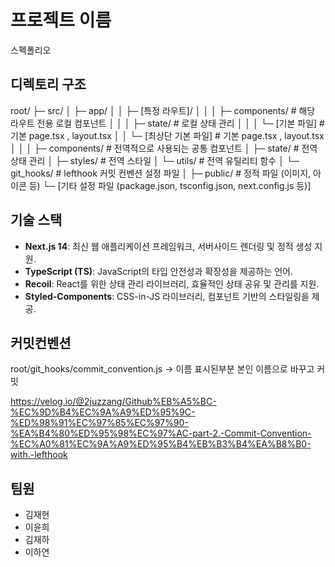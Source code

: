 # 프로젝트 이름
스펙폴리오

## 디렉토리 구조

root/
├─ src/
│ ├─ app/
│ │ ├─ [특정 라우트]/
│ │ │ ├─ components/         # 해당 라우트 전용 로컬 컴포넌트
│ │ │ ├─ state/              # 로컬 상태 관리
│ │ │ └─ [기본 파일]           # 기본 page.tsx , layout.tsx
│ │ └─ [최상단 기본 파일]        # 기본 page.tsx , layout.tsx
│ │
│ ├─ components/             # 전역적으로 사용되는 공통 컴포넌트
│ ├─ state/                  # 전역 상태 관리
│ ├─ styles/                 # 전역 스타일
│ └─ utils/                  # 전역 유틸리티 함수
│ └─ git_hooks/              # lefthook 커밋 컨벤션 설정 파일
│ 
├─ public/                   # 정적 파일 (이미지, 아이콘 등)
└─ [기타 설정 파일 (package.json, tsconfig.json, next.config.js 등)]

## 기술 스택

- **Next.js 14**: 최신 웹 애플리케이션 프레임워크, 서버사이드 렌더링 및 정적 생성 지원.
- **TypeScript (TS)**: JavaScript의 타입 안전성과 확장성을 제공하는 언어.
- **Recoil**: React를 위한 상태 관리 라이브러리, 효율적인 상태 공유 및 관리를 지원.
- **Styled-Components**: CSS-in-JS 라이브러리, 컴포넌트 기반의 스타일링을 제공.

## 커밋컨벤션

root/git_hooks/commit_convention.js -> 이름 표시된부분 본인 이름으로 바꾸고 커밋

https://velog.io/@2juzzang/Github%EB%A5%BC-%EC%9D%B4%EC%9A%A9%ED%95%9C-%ED%98%91%EC%97%85%EC%97%90-%EA%B4%80%ED%95%98%EC%97%AC-part-2.-Commit-Convention-%EC%A0%81%EC%9A%A9%ED%95%B4%EB%B3%B4%EA%B8%B0-with.-lefthook

## 팀원
- 김재현
- 이윤희
- 김재하
- 이하연